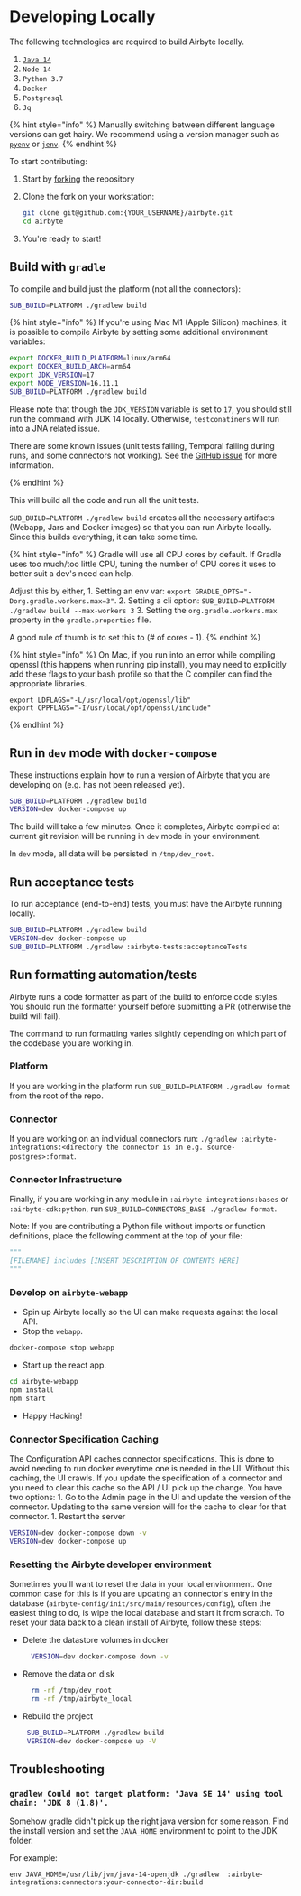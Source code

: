 # Developing Locally

The following technologies are required to build Airbyte locally.

1. [`Java 14`](https://jdk.java.net/archive/)
2. `Node 14`
3. `Python 3.7`
4. `Docker`
5. `Postgresql`
6. `Jq`

{% hint style="info" %}
Manually switching between different language versions can get hairy. We recommend using a version manager such as [`pyenv`](https://github.com/pyenv/pyenv) or [`jenv`](https://github.com/jenv/jenv).
{% endhint %}

To start contributing:

1. Start by [forking](https://docs.github.com/en/github/getting-started-with-github/fork-a-repo) the repository
2. Clone the fork on your workstation:

   ```bash
   git clone git@github.com:{YOUR_USERNAME}/airbyte.git
   cd airbyte
   ```

3. You're ready to start!

## Build with `gradle`

To compile and build just the platform \(not all the connectors\):

```bash
SUB_BUILD=PLATFORM ./gradlew build
```

{% hint style="info" %}
If you're using Mac M1 \(Apple Silicon\) machines, it is possible to compile Airbyte by setting
some additional environment variables:

```bash
export DOCKER_BUILD_PLATFORM=linux/arm64
export DOCKER_BUILD_ARCH=arm64
export JDK_VERSION=17
export NODE_VERSION=16.11.1
SUB_BUILD=PLATFORM ./gradlew build
```

Please note that though the `JDK_VERSION` variable is set to `17`, you should still run the command with JDK 14 locally. Otherwise, `testconatiners` will run into a JNA related issue.

There are some known issues (unit tests failing, Temporal failing during runs, and some connectors not working). See the [GitHub issue](https://github.com/airbytehq/airbyte/issues/2017) for more information.

{% endhint %}

This will build all the code and run all the unit tests.

`SUB_BUILD=PLATFORM ./gradlew build` creates all the necessary artifacts \(Webapp, Jars and Docker images\) so that you can run Airbyte locally. Since this builds everything, it can take some time.

{% hint style="info" %}
Gradle will use all CPU cores by default. If Gradle uses too much/too little CPU, tuning the number of CPU cores it uses to better suit a dev's need can help.

Adjust this by either, 1. Setting an env var: `export GRADLE_OPTS="-Dorg.gradle.workers.max=3"`. 2. Setting a cli option: `SUB_BUILD=PLATFORM ./gradlew build --max-workers 3` 3. Setting the `org.gradle.workers.max` property in the `gradle.properties` file.

A good rule of thumb is to set this to \(\# of cores - 1\).
{% endhint %}

{% hint style="info" %}
On Mac, if you run into an error while compiling openssl \(this happens when running pip install\), you may need to explicitly add these flags to your bash profile so that the C compiler can find the appropriate libraries.

```text
export LDFLAGS="-L/usr/local/opt/openssl/lib"
export CPPFLAGS="-I/usr/local/opt/openssl/include"
```
{% endhint %}

## Run in `dev` mode with `docker-compose`

These instructions explain how to run a version of Airbyte that you are developing on (e.g. has not been released yet).
```bash
SUB_BUILD=PLATFORM ./gradlew build
VERSION=dev docker-compose up
```

The build will take a few minutes. Once it completes, Airbyte compiled at current git revision will be running in `dev` mode in your environment.

In `dev` mode, all data will be persisted in `/tmp/dev_root`.

## Run acceptance tests

To run acceptance \(end-to-end\) tests, you must have the Airbyte running locally.

```bash
SUB_BUILD=PLATFORM ./gradlew build
VERSION=dev docker-compose up
SUB_BUILD=PLATFORM ./gradlew :airbyte-tests:acceptanceTests
```

## Run formatting automation/tests

Airbyte runs a code formatter as part of the build to enforce code styles. You should run the formatter yourself before submitting a PR (otherwise the build will fail).

The command to run formatting varies slightly depending on which part of the codebase you are working in.
### Platform
If you are working in the platform run `SUB_BUILD=PLATFORM ./gradlew format` from the root of the repo.

### Connector
If you are working on an individual connectors run: `./gradlew :airbyte-integrations:<directory the connector is in e.g. source-postgres>:format`.

### Connector Infrastructure
Finally, if you are working in any module in `:airbyte-integrations:bases` or `:airbyte-cdk:python`, run `SUB_BUILD=CONNECTORS_BASE ./gradlew format`.

Note: If you are contributing a Python file without imports or function definitions, place the following comment at the top of your file:

```python
"""
[FILENAME] includes [INSERT DESCRIPTION OF CONTENTS HERE]
"""
```

### Develop on `airbyte-webapp`

* Spin up Airbyte locally so the UI can make requests against the local API.
* Stop the `webapp`.

```bash
docker-compose stop webapp
```

* Start up the react app.

```bash
cd airbyte-webapp
npm install
npm start
```

* Happy Hacking!

### Connector Specification Caching

The Configuration API caches connector specifications. This is done to avoid needing to run docker everytime one is needed in the UI. Without this caching, the UI crawls. If you update the specification of a connector and you need to clear this cache so the API / UI pick up the change. You have two options: 1. Go to the Admin page in the UI and update the version of the connector. Updating to the same version will for the cache to clear for that connector. 1. Restart the server

```bash
VERSION=dev docker-compose down -v
VERSION=dev docker-compose up
```

### Resetting the Airbyte developer environment

Sometimes you'll want to reset the data in your local environment. One common case for this is if you are updating an connector's entry in the database \(`airbyte-config/init/src/main/resources/config`\), often the easiest thing to do, is wipe the local database and start it from scratch. To reset your data back to a clean install of Airbyte, follow these steps:

* Delete the datastore volumes in docker

  ```bash
    VERSION=dev docker-compose down -v
  ```

* Remove the data on disk

  ```bash
    rm -rf /tmp/dev_root
    rm -rf /tmp/airbyte_local
  ```

* Rebuild the project

  ```bash
   SUB_BUILD=PLATFORM ./gradlew build
   VERSION=dev docker-compose up -V
  ```

## Troubleshooting

### `gradlew Could not target platform: 'Java SE 14' using tool chain: 'JDK 8 (1.8)'.`

Somehow gradle didn't pick up the right java version for some reason. Find the install version and set the `JAVA_HOME` environment to point to the JDK folder.

For example:

```text
env JAVA_HOME=/usr/lib/jvm/java-14-openjdk ./gradlew  :airbyte-integrations:connectors:your-connector-dir:build
```

